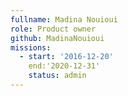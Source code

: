 ```yaml
---
fullname: Madina Nouioui
role: Product owner
github: MadinaNouioui
missions:
  - start: '2016-12-20'
    end:'2020-12-31'
    status: admin
---
```

